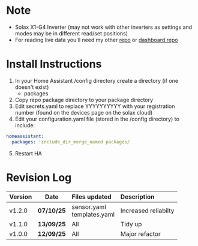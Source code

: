 # Note
- Solax X1-G4 Inverter (may not work with other inverters as settings and modes may be in different read/set positions)
- For reading live data you'll need my other [repo](https://github.com/RGx01/Solax-Local-Control-Using-REST) or [dashboard repo](https://github.com/RGx01/home-assistant-Solax-Zappi-Octopus-Control) 




# Install Instructions
1. In your Home Assistant /config directory create a directory (if one doesn't exist)
   * packages
2. Copy repo package directory to your package directory
3. Edit secrets.yaml to replace YYYYYYYYYY with your registration number (found on the devices page on the solax cloud)
4. Edit your configuration.yaml file (stored in the /config directory) to include:
```yaml
homeassistant:
  packages: !include_dir_merge_named packages/
```
5. Restart HA

# Revision Log
| Version | Date | Files updated |Description |
|:------|:--------:|:------|:------|
| v1.2.0  | **07/10/25** | sensor.yaml <br> templates.yaml | Increased reliabilty |
| v1.1.0  | **13/09/25** | All | Tidy up|
| v1.0.0  | **12/09/25** | All | Major refactor |
